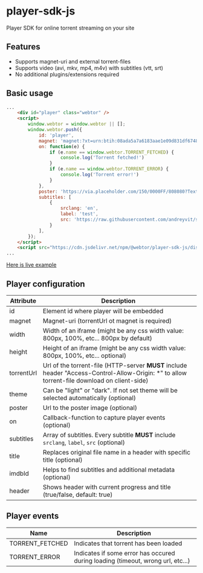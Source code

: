 # player-sdk-js
Player SDK for online torrent streaming on your site

## Features
* Supports magnet-uri and external torrent-files
* Supports video (avi, mkv, mp4, m4v) with subtitles (vtt, srt)
* No additional plugins/extensions required

## Basic usage
```html
...
    <div id="player" class="webtor" />
    <script>
        window.webtor = window.webtor || [];
        window.webtor.push({
            id: 'player',
            magnet: 'magnet:?xt=urn:btih:08ada5a7a6183aae1e09d831df6748d566095a10&dn=Sintel&tr=udp%3A%2F%2Fexplodie.org%3A6969&tr=udp%3A%2F%2Ftracker.coppersurfer.tk%3A6969&tr=udp%3A%2F%2Ftracker.empire-js.us%3A1337&tr=udp%3A%2F%2Ftracker.leechers-paradise.org%3A6969&tr=udp%3A%2F%2Ftracker.opentrackr.org%3A1337&tr=wss%3A%2F%2Ftracker.btorrent.xyz&tr=wss%3A%2F%2Ftracker.fastcast.nz&tr=wss%3A%2F%2Ftracker.openwebtorrent.com&ws=https%3A%2F%2Fwebtorrent.io%2Ftorrents%2F',
            on: function(e) {
                if (e.name == window.webtor.TORRENT_FETCHED) {
                    console.log('Torrent fetched!')
                }
                if (e.name == window.webtor.TORRENT_ERROR) {
                    console.log('Torrent error!')
                }
            },
            poster: 'https://via.placeholder.com/150/0000FF/808080?Text=Sintel',
            subtitles: [
                {
                    srclang: 'en',
                    label: 'test',
                    src: 'https://raw.githubusercontent.com/andreyvit/subtitle-tools/master/sample.srt',
                }
            ],
        });
    </script>
    <script src="https://cdn.jsdelivr.net/npm/@webtor/player-sdk-js/dist/index.min.js" charset="utf-8"></script>
...
```
[Here is live example](https://jsbin.com/cevugup/edit?html,output)

## Player configuration
Attribute  | Description
-----------|-------------
id         | Element id where player will be embedded
magnet     | Magnet-uri (torrentUrl ot magnet is required)
width      | Width of an iframe (might be any css width value: 800px, 100%, etc... 800px by default)  
height     | Height of an iframe (might be any css width value: 800px, 100%, etc... optional)
torrentUrl | Url of the torrent-file (HTTP-server **MUST** include header "Access-Control-Allow-Origin: *" to allow torrent-file download on client-side)
theme      | Can be "light" or "dark". If not set theme will be selected automatically (optional)
poster     | Url to the poster image (optional)
on         | Callback-function to capture player events (optional)
subtitles  | Array of subtitles. Every subtitle **MUST** include `srclang`, `label`, `src` (optional)
title      | Replaces original file name in a header with specific title (optional)
imdbId     | Helps to find subtitles and additional metadata (optional)
header     | Shows header with current progress and title (true/false, default: true)

## Player events
Name            | Description
----------------|-------------
TORRENT_FETCHED | Indicates that torrent has been loaded
TORRENT_ERROR   | Indicates if some error has occured during loading (timeout, wrong url, etc...)
